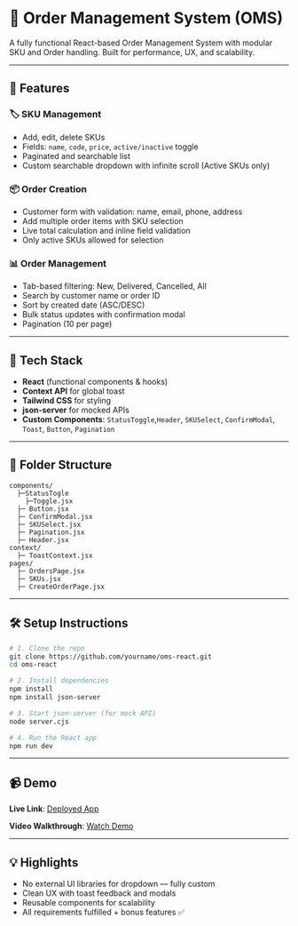 # 🧾 Order Management System (OMS)

A fully functional React-based Order Management System with modular SKU and Order handling. Built for performance, UX, and scalability.

---

## 🚀 Features

### 🏷️ SKU Management

- Add, edit, delete SKUs
- Fields: `name`, `code`, `price`, `active/inactive` toggle
- Paginated and searchable list
- Custom searchable dropdown with infinite scroll (Active SKUs only)

### 📦 Order Creation

- Customer form with validation: name, email, phone, address
- Add multiple order items with SKU selection
- Live total calculation and inline field validation
- Only active SKUs allowed for selection

### 📊 Order Management

- Tab-based filtering: New, Delivered, Cancelled, All
- Search by customer name or order ID
- Sort by created date (ASC/DESC)
- Bulk status updates with confirmation modal
- Pagination (10 per page)

---

## 🧩 Tech Stack

- **React** (functional components & hooks)
- **Context API** for global toast
- **Tailwind CSS** for styling
- **json-server** for mocked APIs
- **Custom Components**: `StatusToggle`,`Header`, `SKUSelect`, `ConfirmModal`, `Toast`, `Button`, `Pagination`

---

## 📁 Folder Structure

```
components/  
  ├─StatusTogle
    ├─Toggle.jsx
  ├─ Button.jsx
  ├─ ConfirmModal.jsx
  ├─ SKUSelect.jsx
  ├─ Pagination.jsx
  ├─ Header.jsx
context/
  ├─ ToastContext.jsx
pages/
  ├─ OrdersPage.jsx
  ├─ SKUs.jsx
  ├─ CreateOrderPage.jsx
```

---

## 🛠️ Setup Instructions

```bash
# 1. Clone the repo
git clone https://github.com/yourname/oms-react.git
cd oms-react

# 2. Install dependencies
npm install
npm install json-server

# 3. Start json-server (for mock API)
node server.cjs

# 4. Run the React app
npm run dev
```

---

## 📹 Demo

**Live Link**: [Deployed App](https://your-oms-link.vercel.app)

**Video Walkthrough**: [Watch Demo](https://your-demo-video-link)

---

## 💡 Highlights

- No external UI libraries for dropdown — fully custom
- Clean UX with toast feedback and modals
- Reusable components for scalability
- All requirements fulfilled + bonus features ✅
